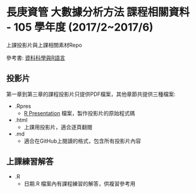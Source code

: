 # 長庚資管 大數據分析方法 課程相關資料 - 105 學年度 (2017/2~2017/6)

上課投影片與上課相關素材Repo


參考書: [資料科學與R語言](http://yijutseng.github.io/DataScienceRBook/)


## 投影片

第一章到第三章的課程投影片只提供PDF檔案，其他章節共提供三種檔案:

- .Rpres
    - [R Presentation](https://support.rstudio.com/hc/en-us/sections/200130218-R-Presentations) 檔案，製作投影片的原始程式碼
- .html
    - 上課用投影片，適合逐頁翻閱
- .md
    - 適合在GitHub上閱讀的格式，包含所有投影片內容

## 上課練習解答

- .R
    - 日期.R 檔案內有課程練習的解答，供複習參考用
